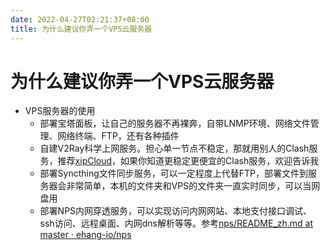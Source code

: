 ```yaml
---
date: 2022-04-27T02:21:37+08:00
title: 为什么建议你弄一个VPS云服务器
---
```


# 为什么建议你弄一个VPS云服务器

- VPS服务器的使用
	- 部署宝塔面板，让自己的服务器不再裸奔，自带LNMP环境、网络文件管理、网络终端、FTP，还有各种插件
	- 自建V2Ray科学上网服务。担心单一节点不稳定，那就用别人的Clash服务，推荐[xipCloud](https://xipcloud.net/aff.php?aff=120)，如果你知道更稳定更便宜的Clash服务，欢迎告诉我
	- 部署Syncthing文件同步服务，可以一定程度上代替FTP，部署文件到服务器会非常简单，本机的文件夹和VPS的文件夹一直实时同步，可以当网盘用
	- 部署NPS内网穿透服务，可以实现访问内网网站、本地支付接口调试、ssh访问、远程桌面、内网dns解析等等。参考[nps/README_zh.md at master · ehang-io/nps](https://github.com/ehang-io/nps/blob/master/README_zh.md)
